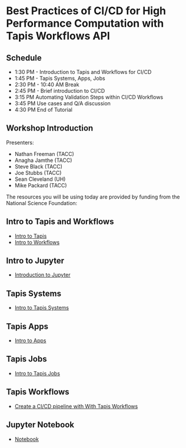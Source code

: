 # Best Practices of CI/CD for High Performance Computation with Tapis Workflows API

## Schedule

* 1:30 PM - Introduction to Tapis and Workflows for CI/CD
* 1:45 PM - Tapis Systems, Apps, Jobs 
* 2:30 PM - 10:40 AM Break 
* 2:45 PM - Brief introduction to CI/CD
* 3:15 PM Automating Validation Steps within CI/CD Workflows 
* 3:45 PM Use cases and Q/A discussion
* 4:30 PM End of Tutorial


## Workshop Introduction
Presenters: 
* Nathan Freeman (TACC)
* Anagha Jamthe (TACC)
* Steve Black (TACC)
* Joe Stubbs (TACC)
* Sean Cleveland (UH)
* Mike Packard (TACC)

The resources you will be using today are provided by funding from the National Science Foundation:

## Intro to Tapis and Workflows
* [Intro to Tapis](./block1/01-intro-to-tapis.md)
* [Intro to Workflows](./block1/05-intro-to-workflows.md)

## Intro to Jupyter
* [Introduction to Jupyter](./block1/intro-to-jupyter.md)

## Tapis Systems
* [Intro to Tapis Systems](./block1/02-systems.md)

## Tapis Apps
  * [Intro to Apps](./block1/03-apps.md)
  
## Tapis Jobs
* [Intro to Tapis Jobs](./block1/04-jobs.md)
 
## Tapis Workflows
* [Create a CI/CD pipeline with With Tapis Workflows](./block1/06-creating-a-pipeline-and-task-with-tapisui.md)

## Jupyter Notebook
* [Notebook](./block1/Tapis_workflows_mpm.ipynb)
 
